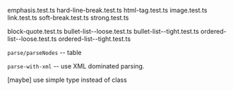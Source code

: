 emphasis.test.ts
hard-line-break.test.ts
html-tag.test.ts
image.test.ts
link.test.ts
soft-break.test.ts
strong.test.ts

block-quote.test.ts
bullet-list--loose.test.ts
bullet-list--tight.test.ts
ordered-list--loose.test.ts
ordered-list--tight.test.ts

`parse/parseNodes` -- table

`parse-with-xml` -- use XML dominated parsing.

[maybe] use simple type instead of class
